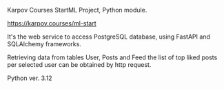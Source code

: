 Karpov Courses StartML Project, Python module.

https://karpov.courses/ml-start

It's the web service to access PostgreSQL database, using FastAPI and SQLAlchemy frameworks.

Retrieving data from tables User, Posts and Feed the list of top liked posts per selected user can be obtained by http request.

Python ver. 3.12